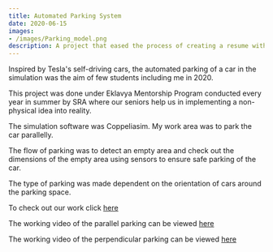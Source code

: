 ```yaml
---
title: Automated Parking System
date: 2020-06-15
images:
- /images/Parking_model.png
description: A project that eased the process of creating a resume with user-preferenced templates
---
```


Inspired by Tesla's self-driving cars, the automated parking of a car in the simulation was the aim of few students including me in 2020.

This project was done under Eklavya Mentorship Program conducted every year in summer by SRA where our seniors help us in implementing a non-physical idea into reality.

The simulation software was Coppeliasim. My work area was to park the car parallelly.

The flow of parking was to detect an empty area and check out the dimensions of the empty area using sensors to ensure safe parking of the car.

The type of parking was made dependent on the orientation of cars around the parking space.

To check out our work click [here](https://github.com/kart1802/Automated-Parking-System)

The working video of the parallel parking can be viewed [here](https://www.youtube.com/watch?v=n02HSPTUTH8)

The working video of the perpendicular parking can be viewed [here](https://www.youtube.com/watch?v=cG3JKu5vsXQ)

